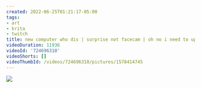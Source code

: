 ```yaml
---
created: 2022-06-25T01:21:17-05:00
tags:
- art
- krita
- twitch
title: new computer who dis | surprise not facecam | oh no i need to upload my VODs
videoDuration: 11936
videoId: '724696310'
videoShorts: []
videoThumbId: /videos/724696310/pictures/1578414745
---
```


![](20220625062117.jpg)
